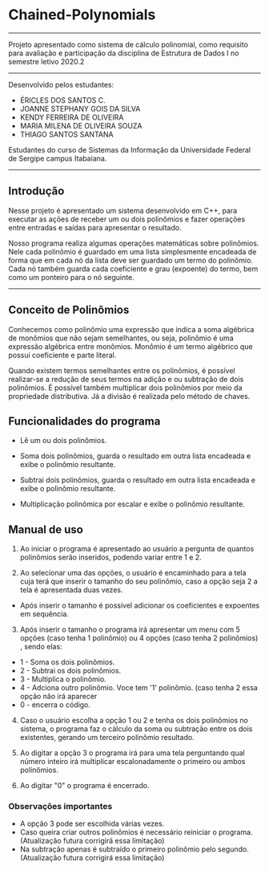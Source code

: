 # Chained-Polynomials

***

Projeto apresentado como sistema de cálculo polinomial, como requisito para avaliação e participação da disciplina de Estrutura de Dados I no semestre letivo 2020.2

***

Desenvolvido pelos estudantes:

  * ÉRICLES DOS SANTOS C.
  * JOANNE STEPHANY GOIS DA SILVA 
  * KENDY FERREIRA DE OLIVEIRA
  * MARIA MILENA DE OLIVEIRA SOUZA
  * THIAGO SANTOS SANTANA 

Estudantes do curso de Sistemas da Informação da Universidade Federal de Sergipe campus Itabaiana. 

*** 

## **Introdução**

Nesse projeto é apresentado um sistema desenvolvido em C++, para executar as ações de receber um ou dois polinômios e fazer operações entre entradas e saídas para apresentar o resultado.

Nosso programa realiza algumas operações matemáticas sobre polinômios. Nele cada polinômio é guardado em uma lista simplesmente encadeada de forma que em cada nó da lista deve ser guardado um termo do polinômio. Cada nó também guarda cada coeficiente e grau (expoente) do termo, bem como um ponteiro para o nó seguinte.

***

## **Conceito de Polinômios**

Conhecemos como polinômio uma expressão que indica a soma algébrica de monômios que não sejam semelhantes, ou seja, polinômio é uma expressão algébrica entre monômios. Monômio é um termo algébrico que possui coeficiente e parte literal.

Quando existem termos semelhantes entre os polinômios, é possível realizar-se a redução de seus termos na adição e ou subtração de dois polinômios. É possível também multiplicar dois polinômios por meio da propriedade distributiva. Já a divisão é realizada pelo método de chaves.

## **Funcionalidades do programa**

* Lê um ou dois polinômios.

* Soma dois polinômios, guarda o resultado em outra lista encadeada e exibe o
polinômio resultante.

* Subtrai dois polinômios, guarda o resultado em outra lista encadeada e exibe o
polinômio resultante.

* Multiplicação polinômica por escalar e exibe o polinômio resultante.

## **Manual de uso**

1. Ao iniciar o programa é apresentado ao usuário a pergunta de quantos polinômios serão inseridos, podendo variar entre 1 e 2.

2. Ao selecionar uma  das opções, o usuário é encaminhado para a tela cuja terá que inserir o tamanho do seu polinômio, caso a opção seja 2 a tela é apresentada duas vezes.

  * Após inserir o tamanho é possível adicionar os coeficientes e expoentes em sequência.
   
3. Após inserir o tamanho o programa irá apresentar um menu com 5 opções (caso tenha 1 polinômio) ou 4 opções (caso tenha 2 polinômios) , sendo elas:
   
  *  1 - Soma os dois polinômios.
  *  2 - Subtrai os dois polinômios.
  *  3 - Multiplica o polinômio.
  *  4 - Adciona outro polinômio. Voce tem '1' polinômio. (caso tenha 2 essa opção não irá aparecer
  *  0 - encerra o código.
  
4. Caso o usuário escolha a opção 1 ou 2 e tenha os dois polinômios no sistema, o programa faz o cálculo da soma ou subtração entre os dois existentes, gerando um terceiro polinômio resultado.

5. Ao digitar a opção 3 o programa irá para uma tela perguntando qual número inteiro irá multiplicar escalonadamente o primeiro ou ambos polinômios.  

6. Ao digitar "0" o programa é encerrado.

### **Observações importantes**
* A opção 3 pode ser escolhida várias vezes.
* Caso queira criar outros polinômios é necessário reiniciar o programa. (Atualização futura corrigirá essa limitação)
* Na subtração apenas é subtraído o primeiro polinômio pelo segundo. (Atualização futura corrigirá essa limitação)
